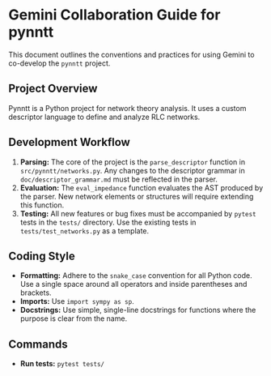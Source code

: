 # Gemini Collaboration Guide for pynntt

This document outlines the conventions and practices for using Gemini to co-develop the `pynntt` project.

## Project Overview

Pynntt is a Python project for network theory analysis. It uses a custom descriptor language to define and analyze RLC networks.

## Development Workflow

1.  **Parsing:** The core of the project is the `parse_descriptor` function in `src/pynntt/networks.py`. Any changes to the descriptor grammar in `doc/descriptor_grammar.md` must be reflected in the parser.
2.  **Evaluation:** The `eval_impedance` function evaluates the AST produced by the parser. New network elements or structures will require extending this function.
3.  **Testing:** All new features or bug fixes must be accompanied by `pytest` tests in the `tests/` directory. Use the existing tests in `tests/test_networks.py` as a template.

## Coding Style

*   **Formatting:** Adhere to the `snake_case` convention for all Python code. Use a single space around all operators and inside parentheses and brackets.
*   **Imports:** Use `import sympy as sp`.
*   **Docstrings:** Use simple, single-line docstrings for functions where the purpose is clear from the name.

## Commands

*   **Run tests:** `pytest tests/`
